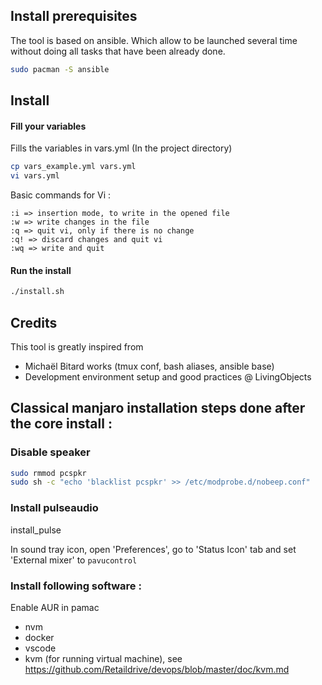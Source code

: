 
## Install prerequisites

The tool is based on ansible. Which allow to be launched several time without doing all tasks that have been already done.

```bash
sudo pacman -S ansible
```

## Install

#### Fill your variables

Fills the variables in vars.yml (In the project directory)

```bash
cp vars_example.yml vars.yml
vi vars.yml
```
Basic commands for Vi :
```vi
:i => insertion mode, to write in the opened file
:w => write changes in the file
:q => quit vi, only if there is no change
:q! => discard changes and quit vi
:wq => write and quit
```

#### Run the install

```bash
./install.sh
```

## Credits

This tool is greatly inspired from
- Michaël Bitard works (tmux conf, bash aliases, ansible base)
- Development environment setup and good practices @ LivingObjects

## Classical manjaro installation steps done after the core install :

### Disable speaker

```bash
sudo rmmod pcspkr
sudo sh -c "echo 'blacklist pcspkr' >> /etc/modprobe.d/nobeep.conf"
```

### Install pulseaudio

install_pulse

In sound tray icon, open 'Preferences', go to 'Status Icon' tab and set 'External mixer' to `pavucontrol`

### Install following software :

Enable AUR in pamac

- nvm
- docker
- vscode
- kvm (for running virtual machine), see https://github.com/Retaildrive/devops/blob/master/doc/kvm.md
